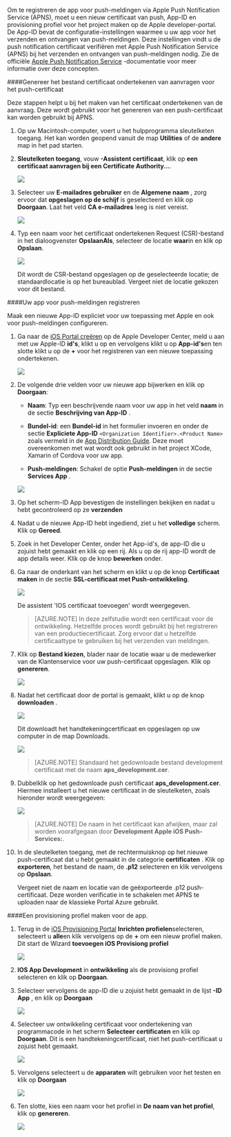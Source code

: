 

Om te registreren de app voor push-meldingen via Apple Push Notification Service (APNS), moet u een nieuw certificaat van push, App-ID en provisioning profiel voor het project maken op de Apple developer-portal. De App-ID bevat de configuratie-instellingen waarmee u uw app voor het verzenden en ontvangen van push-meldingen. Deze instellingen vindt u de push notification certificaat verifiëren met Apple Push Notification Service (APNS) bij het verzenden en ontvangen van push-meldingen nodig. Zie de officiële [Apple Push Notification Service](http://go.microsoft.com/fwlink/p/?LinkId=272584) -documentatie voor meer informatie over deze concepten.


####<a name="generate-the-certificate-signing-request-file-for-the-push-certificate"></a>Genereer het bestand certificaat ondertekenen van aanvragen voor het push-certificaat

Deze stappen helpt u bij het maken van het certificaat ondertekenen van de aanvraag. Deze wordt gebruikt voor het genereren van een push-certificaat kan worden gebruikt bij APNS.

1. Op uw Macintosh-computer, voert u het hulpprogramma sleutelketen toegang. Het kan worden geopend vanuit de map **Utilities** of de **andere** map in het pad starten.

2. **Sleutelketen toegang**, vouw **-Assistent certificaat**, klik op **een certificaat aanvragen bij een Certificate Authority...**.

    ![](./media/notification-hubs-xamarin-enable-apple-push-notifications/notification-hubs-request-cert-from-ca.png)

3. Selecteer uw **E-mailadres gebruiker** en de **Algemene naam** , zorg ervoor dat **opgeslagen op de schijf** is geselecteerd en klik op **Doorgaan**. Laat het veld **CA e-mailadres** leeg is niet vereist.

    ![](./media/notification-hubs-xamarin-enable-apple-push-notifications/notification-hubs-csr-info.png)

4. Typ een naam voor het certificaat ondertekenen Request (CSR)-bestand in het dialoogvenster **OpslaanAls**, selecteer de locatie **waar**in en klik op **Opslaan**.

    ![](./media/notification-hubs-xamarin-enable-apple-push-notifications/notification-hubs-save-csr.png)

    Dit wordt de CSR-bestand opgeslagen op de geselecteerde locatie; de standaardlocatie is op het bureaublad. Vergeet niet de locatie gekozen voor dit bestand.


####<a name="register-your-app-for-push-notifications"></a>Uw app voor push-meldingen registreren

Maak een nieuwe App-ID expliciet voor uw toepassing met Apple en ook voor push-meldingen configureren.  

1. Ga naar de [iOS Portal creëren](http://go.microsoft.com/fwlink/p/?LinkId=272456) op de Apple Developer Center, meld u aan met uw Apple-ID **id's**, klikt u op en vervolgens klikt u op **App-id's**en ten slotte klikt u op de **+** voor het registreren van een nieuwe toepassing ondertekenen.

    ![](./media/notification-hubs-xamarin-enable-apple-push-notifications/notification-hubs-ios-appids.png)

2. De volgende drie velden voor uw nieuwe app bijwerken en klik op **Doorgaan**:

    * **Naam**: Typ een beschrijvende naam voor uw app in het veld **naam** in de sectie **Beschrijving van App-ID** .

    * **Bundel-id**: een **Bundel-id** in het formulier invoeren en onder de sectie **Expliciete App-ID** `<Organization Identifier>.<Product Name>` zoals vermeld in de [App Distribution Guide](https://developer.apple.com/library/mac/documentation/IDEs/Conceptual/AppDistributionGuide/ConfiguringYourApp/ConfiguringYourApp.html#//apple_ref/doc/uid/TP40012582-CH28-SW8). Deze moet overeenkomen met wat wordt ook gebruikt in het project XCode, Xamarin of Cordova voor uw app.

    * **Push-meldingen**: Schakel de optie **Push-meldingen** in de sectie **Services App** .

    ![](./media/notification-hubs-xamarin-enable-apple-push-notifications/notification-hubs-new-appid-info.png)

3.  Op het scherm-ID App bevestigen de instellingen bekijken en nadat u hebt gecontroleerd op ze **verzenden**

4.  Nadat u de nieuwe App-ID hebt ingediend, ziet u het **volledige** scherm. Klik op **Gereed**.

5. Zoek in het Developer Center, onder het App-id's, de app-ID die u zojuist hebt gemaakt en klik op een rij. Als u op de rij app-ID wordt de app details weer. Klik op de knop **bewerken** onder.

6. Ga naar de onderkant van het scherm en klikt u op de knop **Certificaat maken** in de sectie **SSL-certificaat met Push-ontwikkeling**.

    ![](./media/notification-hubs-xamarin-enable-apple-push-notifications/notification-hubs-appid-create-cert.png)

    De assistent 'IOS certificaat toevoegen' wordt weergegeven.

    > [AZURE.NOTE] In deze zelfstudie wordt een certificaat voor de ontwikkeling. Hetzelfde proces wordt gebruikt bij het registreren van een productiecertificaat. Zorg ervoor dat u hetzelfde certificaattype te gebruiken bij het verzenden van meldingen.

7. Klik op **Bestand kiezen**, blader naar de locatie waar u de medewerker van de Klantenservice voor uw push-certificaat opgeslagen. Klik op **genereren**.

    ![](./media/notification-hubs-xamarin-enable-apple-push-notifications/notification-hubs-appid-cert-choose-csr.png)

8. Nadat het certificaat door de portal is gemaakt, klikt u op de knop **downloaden** .

    ![](./media/notification-hubs-xamarin-enable-apple-push-notifications/notification-hubs-appid-download-cert.png)

    Dit downloadt het handtekeningcertificaat en opgeslagen op uw computer in de map Downloads.

    ![](./media/notification-hubs-enable-apple-push-notifications/notification-hubs-cert-downloaded.png)

    > [AZURE.NOTE] Standaard het gedownloade bestand development certificaat met de naam **aps_development.cer**.

9. Dubbelklik op het gedownloade push certificaat **aps_development.cer**. Hiermee installeert u het nieuwe certificaat in de sleutelketen, zoals hieronder wordt weergegeven:

    ![](./media/notification-hubs-xamarin-enable-apple-push-notifications/notification-hubs-cert-in-keychain.png)

    > [AZURE.NOTE] De naam in het certificaat kan afwijken, maar zal worden voorafgegaan door **Development Apple iOS Push-Services:**.

10. In de sleutelketen toegang, met de rechtermuisknop op het nieuwe push-certificaat dat u hebt gemaakt in de categorie **certificaten** . Klik op **exporteren**, het bestand de naam, de **.p12** selecteren en klik vervolgens op **Opslaan**.

    Vergeet niet de naam en locatie van de geëxporteerde .p12 push-certificaat. Deze worden verificatie in te schakelen met APNS te uploaden naar de klassieke Portal Azure gebruikt.



####<a name="create-a-provisioning-profile-for-the-app"></a>Een provisioning profiel maken voor de app.

1. Terug in de <a href="http://go.microsoft.com/fwlink/p/?LinkId=272456" target="_blank">iOS Provisioning Portal</a> **Inrichten profielen**selecteren, selecteert u **alle**en klik vervolgens op de **+** om een nieuw profiel maken. Dit start de Wizard **toevoegen iOS Provisiong profiel**

    ![](./media/notification-hubs-xamarin-enable-apple-push-notifications/notification-hubs-new-provisioning-profile.png)

2. **IOS App Development** in **ontwikkeling** als de provisiong profiel selecteren en klik op **Doorgaan**.


3. Selecteer vervolgens de app-ID die u zojuist hebt gemaakt in de lijst **-ID App** , en klik op **Doorgaan**

    ![](./media/notification-hubs-xamarin-enable-apple-push-notifications/notification-hubs-select-appid-for-provisioning.png)


4. Selecteer uw ontwikkeling certificaat voor ondertekening van programmacode in het scherm **Selecteer certificaten** en klik op **Doorgaan**. Dit is een handtekeningcertificaat, niet het push-certificaat u zojuist hebt gemaakt.

    ![](./media/notification-hubs-xamarin-enable-apple-push-notifications/notification-hubs-provisioning-select-cert.png)


5. Vervolgens selecteert u de **apparaten** wilt gebruiken voor het testen en klik op **Doorgaan**

    ![](./media/notification-hubs-xamarin-enable-apple-push-notifications/notification-hubs-provisioning-select-devices.png)


6. Ten slotte, kies een naam voor het profiel in **De naam van het profiel**, klik op **genereren**.

    ![](./media/notification-hubs-xamarin-enable-apple-push-notifications/notification-hubs-provisioning-name-profile.png)
